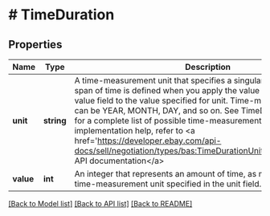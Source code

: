 # # TimeDuration

## Properties

Name | Type | Description | Notes
------------ | ------------- | ------------- | -------------
**unit** | **string** | A time-measurement unit that specifies a singular period of time. A span of time is defined when you apply the value specified in the value field to the value specified for unit. Time-measurement units can be YEAR, MONTH, DAY, and so on. See TimeDurationUnitEnum for a complete list of possible time-measurement units. For implementation help, refer to &lt;a href&#x3D;&#39;https://developer.ebay.com/api-docs/sell/negotiation/types/bas:TimeDurationUnitEnum&#39;&gt;eBay API documentation&lt;/a&gt; | [optional]
**value** | **int** | An integer that represents an amount of time, as measured by the time-measurement unit specified in the unit field. | [optional]

[[Back to Model list]](../../README.md#models) [[Back to API list]](../../README.md#endpoints) [[Back to README]](../../README.md)
